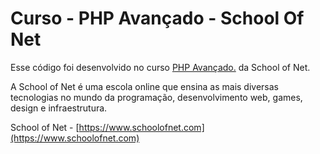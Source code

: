 # Curso - PHP Avançado - School Of Net

Esse código foi desenvolvido no curso [PHP Avançado.](https://www.schoolofnet.com/curso/php/linguagem-php/avancando-com-php/) da School of Net.

A School of Net é uma escola online que ensina as mais diversas tecnologias no mundo da programação, desenvolvimento web, games, design e infraestrutura.

School of Net - [https://www.schoolofnet.com](https://www.schoolofnet.com)
